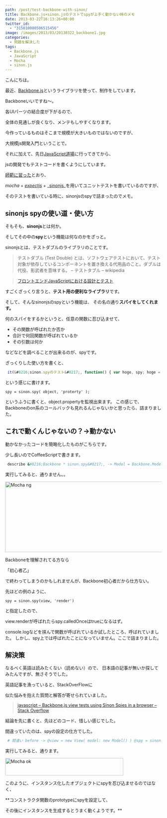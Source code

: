 ```yaml
---
path: /post/test-backbone-with-sinon/
title: Backbone.js×sinon.jsのテストでspyが上手く動かない時のメモ
date: 2013-03-22T16:13:26+00:00
twitter_id:
  - "315010080506515456"
image: /images/2013/03/20130322_backbone1.jpg
categories:
  - 問題を解決した
tags:
  - Backbone.js
  - JavaScript
  - Mocha
  - sinon.js
---
```

こんにちは。

最近、[Backbone.js](http://backbonejs.org/)というライブラリを使って、制作をしています。

Backboneいいですね〜。
  
各UIパーツの結合度が下がるので、
  
全体の見通しが良くなり、メンテもしやすくなります。

今作っているものはそこまで規模が大きいものではないのですが、
  
大規模js開発入門ということで。

それに加えて、先日[JavaScript道場](http://connpass.com/event/1664/)に行ってきてから、
  
jsの開発でもテストコードを書くようにしています。

[師範に習った](http://hokaccha.github.com/slides/javascript_design_and_test/)とおり、
  
_<span class="removed_link" title="http://visionmedia.github.com/mocha/">mocha</span>_ + _[expectjs](https://github.com/LearnBoost/expect.js/blob/master/README.md)_ + _[sinonjs](http://sinonjs.org/)_を用いてユニットテストを書いているのですが、
  
そのテストを書いている時に、sinonjsのspyで詰まったのでメモ。



<!--more-->



## sinonjs spyの使い道・使い方

そもそも、**sinonjs**とは何か。 
  
そしてその中の**spy**という機能は何なのかをざっと。

sinonjsとは、テストダブルのライブラリのことです。

> テストダブル (Test Double) とは、ソフトウェアテストにおいて、テスト対象が依存しているコンポーネントを置き換える代用品のこと。ダブルは代役、影武者を意味する。 &#8211; テストタブル &#8211; wikipedia
  
> [フロントエンドJavaScriptにおける設計とテスト](http://hokaccha.github.com/slides/javascript_design_and_test/#page93)

すごくざっくり言うと、**テスト用の便利なライブラリ**です。

そして、そんなsinonjsのspyという機能は、 その名の通り**スパイをしてくれます。**

何のスパイをするかというと、任意の関数に忍び込ませて、

  * その関数が呼ばれたか否か
  * 合計で何回関数が呼ばれているか
  * その引数は何か

などなどを調べることが出来るのが、spyです。

ざっくりした使い方を書くと、

<div>
  

```javascript
 it(&#8216;sinon.spyのテスト&#8217;, function() { var hoge, spy; hoge = { foo: function() { return true; } }; spy = sinon.spy(hoge, &#8216;foo&#8217;); hoge.foo(); return expect(spy.calledOnce).to.be.ok(); }); 
```


</div>

という感じに書けます。


```
spy = sinon.spy( object, 'proterty' );
```


というふうに書くと、object.propertyを監視出来ます。 この感じで、Backboneのon系のコールバックも見れるんじゃないかと思ったら、詰まりました。

これで動くんじゃないの？→動かない
----------------------------------------


動かなかったコードを簡略化したものがこちらです。

少し長いのでCoffeeScriptで書きます。

<div>
  

```coffeescript
 describe &#8216;Backbone * sinon.spy&#8217;, -> Model = Backbone.Model.extend defaults: name: &#8216;hoge&#8217; View = Backbone.View.extend initialize: -> _.bindAll @, &#8216;render&#8217; @model.on &#8216;change:name&#8217;, @render render: -> @$el.html @model.get(&#8216;name&#8217;) before -> @view = new View( model: new Model() ) @spy = sinon.spy( @view, &#8216;render&#8217; ) after -> @spy.restore() it &#8216;Modelモデルが変更された時View.renderが呼ばれる&#8217;, -> @view.model.set(&#8216;name&#8217;, &#8216;leko&#8217;) expect(@spy.calledOnce).to.be.ok() 
```


</div>

実行してみると、通りません。。

<img src="/images/2013/03/mocha_ng.png" alt="Mocha ng" title="mocha_ng.png" border="0" width="600" height="227" />

Backboneを理解されてる方なら
  
「初心者乙」
  
で終わってしまうのかもしれませんが、Backbone初心者だから仕方ない。

先ほどの例のように、


```
spy = sinon.spy(view, 'render')
```


と指定したので、
  
view.renderが呼ばれたらspy.calledOnceはtrueになるはず。
  
console.logなどを挟んで関数が呼ばれているか試したところ、呼ばれていました。 しかし、spy上では呼ばれたことになっていません。ここで詰まりました。

解決策
----------------------------------------


なるべく英語は読みたくない（読めない）ので、 日本語の記事が無いか探してみたんですが、無さそうでした。

英語記事を漁っていると、StackOverFlowに
  
似た悩みを抱えた質問と解答が寄せられていました。

> [javascript &#8211; Backbone.js view tests using Sinon Spies in a browser &#8211; Stack Overflow](http://stackoverflow.com/questions/9623986/backbone-js-view-tests-using-sinon-spies-in-a-browser)

結論を先に書くと、先ほどのコード、惜しい感じでした。

間違っていたのは、spyの設定の仕方でした。

<div>
  

```coffeescript
 # 間違い before -> @view = new View( model: new Model() ) @spy = sinon.spy( @view, &#8216;render&#8217; ) # 合ってる before -> @spy = sinon.spy( View.prototype, &#8216;render&#8217; ) @view = new View( model: new Model() ) 
```


</div>

実行してみると、通ります。

<img src="/images/2013/03/mocha_ok.png" alt="Mocha ok" title="mocha_ok.png" border="0" width="380" height="56" />

このように、インスタンス化したオブジェクトにspyを忍び込ませるのではなく、
  
**コンストラクタ関数のprototypeにspyを設定して、
  
その後にインスタンスを生成するとうまく動くようです。**

<div style="font-size:0px;height:0px;line-height:0px;margin:0;padding:0;clear:both">
</div>